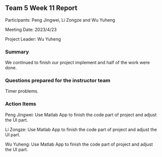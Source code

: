 ## Team 5 Week 11 Report

Participants: Peng Jingwei, Li Zongze and Wu Yuheng  

Meeting Date: 2023/4/23

Project Leader: Wu Yuheng

### Summary

We continued to finish our project implement and half of the work were done.

### Questions prepared for the instructor team

Timer problems.

### Action Items

Peng Jingwei: Use Matlab App to finish the code part of project and adjust the UI part.

Li Zongze: Use Matlab App to finish the code part of project and adjust the UI part.

Wu Yuheng: Use Matlab App to finish the code part of project and adjust the UI part.
